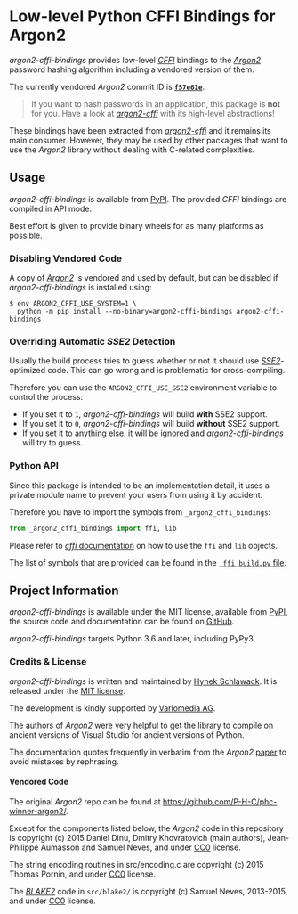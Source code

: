 # Low-level Python CFFI Bindings for Argon2

*argon2-cffi-bindings* provides low-level [*CFFI*](https://cffi.readthedocs.io/) bindings to the [*Argon2*] password hashing algorithm including a vendored version of them.

<!-- Extract commit ID; refresh using `tox -e cog`
[[[cog
import subprocess
cp = subprocess.run(["git", "submodule"], capture_output=True)
id = cp.stdout[1:].decode().split(" ", 1)[0]
link = f'[**`{id[:7]}`**](https://github.com/P-H-C/phc-winner-argon2/commit/{id})'
print(f"The currently vendored *Argon2* commit ID is {link}.")
]]] -->
The currently vendored *Argon2* commit ID is [**`f57e61e`**](https://github.com/P-H-C/phc-winner-argon2/commit/f57e61e19229e23c4445b85494dbf7c07de721cb).
<!-- [[[end]]] -->

> If you want to hash passwords in an application, this package is **not** for you.
> Have a look at [*argon2-cffi*] with its high-level abstractions!

These bindings have been extracted from [*argon2-cffi*] and it remains its main consumer.
However, they may be used by other packages that want to use the *Argon2* library without dealing with C-related complexities.


## Usage

*argon2-cffi-bindings* is available from [PyPI](https://pypi.org/project/argon2-cffi-bindings/).
The provided *CFFI* bindings are compiled in API mode.

Best effort is given to provide binary wheels for as many platforms as possible.


### Disabling Vendored Code

A copy of [*Argon2*] is vendored and used by default, but can be disabled if *argon2-cffi-bindings* is installed using:

```console
$ env ARGON2_CFFI_USE_SYSTEM=1 \
  python -m pip install --no-binary=argon2-cffi-bindings argon2-cffi-bindings
```


### Overriding Automatic *SSE2* Detection

Usually the build process tries to guess whether or not it should use [*SSE2*](https://en.wikipedia.org/wiki/SSE2)-optimized code.
This can go wrong and is problematic for cross-compiling.

Therefore you can use the `ARGON2_CFFI_USE_SSE2` environment variable to control the process:

- If you set it to ``1``, *argon2-cffi-bindings* will build **with** SSE2 support.
- If you set it to ``0``, *argon2-cffi-bindings* will build **without** SSE2 support.
- If you set it to anything else, it will be ignored and *argon2-cffi-bindings* will try to guess.


### Python API

Since this package is intended to be an implementation detail, it uses a private module name to prevent your users from using it by accident.

Therefore you have to import the symbols from `_argon2_cffi_bindings`:

```python
from _argon2_cffi_bindings import ffi, lib
```

Please refer to [*cffi* documentation](https://cffi.readthedocs.io/en/latest/using.html) on how to use the `ffi` and `lib` objects.

The list of symbols that are provided can be found in the [`_ffi_build.py` file](https://github.com/hynek/argon2-cffi-bindings/blob/main/src/_argon2_cffi_bindings/_ffi_build.py).

[*Argon2*]: https://github.com/p-h-c/phc-winner-argon2
[*argon2-cffi*]: https://argon2-cffi.readthedocs.io/


## Project Information

*argon2-cffi-bindings* is available under the MIT license, available from [PyPI](https://pypi.org/project/argon2-cffi-bindings/), the source code and documentation can be found on [GitHub](https://github.com/hynek/argon2-cffi-bindings).

*argon2-cffi-bindings* targets Python 3.6 and later, including PyPy3.


### Credits & License

*argon2-cffi-bindings* is written and maintained by [Hynek Schlawack](https://hynek.me/about/).
It is released under the [MIT license](https://github.com/hynek/argon2-cffi/blob/main/LICENSE>).

The development is kindly supported by [Variomedia AG](https://www.variomedia.de/).

The authors of *Argon2* were very helpful to get the library to compile on ancient versions of Visual Studio for ancient versions of Python.

The documentation quotes frequently in verbatim from the *Argon2* [paper](https://www.password-hashing.net/argon2-specs.pdf) to avoid mistakes by rephrasing.


#### Vendored Code

The original *Argon2* repo can be found at <https://github.com/P-H-C/phc-winner-argon2/>.

Except for the components listed below, the *Argon2* code in this repository is copyright (c) 2015 Daniel Dinu, Dmitry Khovratovich (main authors), Jean-Philippe Aumasson and Samuel Neves, and under [CC0] license.

The string encoding routines in src/encoding.c are copyright (c) 2015 Thomas Pornin, and under [CC0] license.

The [*BLAKE2*](https://www.blake2.net) code in ``src/blake2/`` is copyright (c) Samuel Neves, 2013-2015, and under [CC0] license.

[CC0]: https://creativecommons.org/publicdomain/zero/1.0/
